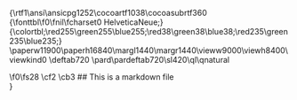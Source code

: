{\rtf1\ansi\ansicpg1252\cocoartf1038\cocoasubrtf360
{\fonttbl\f0\fnil\fcharset0 HelveticaNeue;}
{\colortbl;\red255\green255\blue255;\red38\green38\blue38;\red235\green235\blue235;}
\paperw11900\paperh16840\margl1440\margr1440\vieww9000\viewh8400\viewkind0
\deftab720
\pard\pardeftab720\sl420\ql\qnatural

\f0\fs28 \cf2 \cb3 ## This is a markdown file\
}